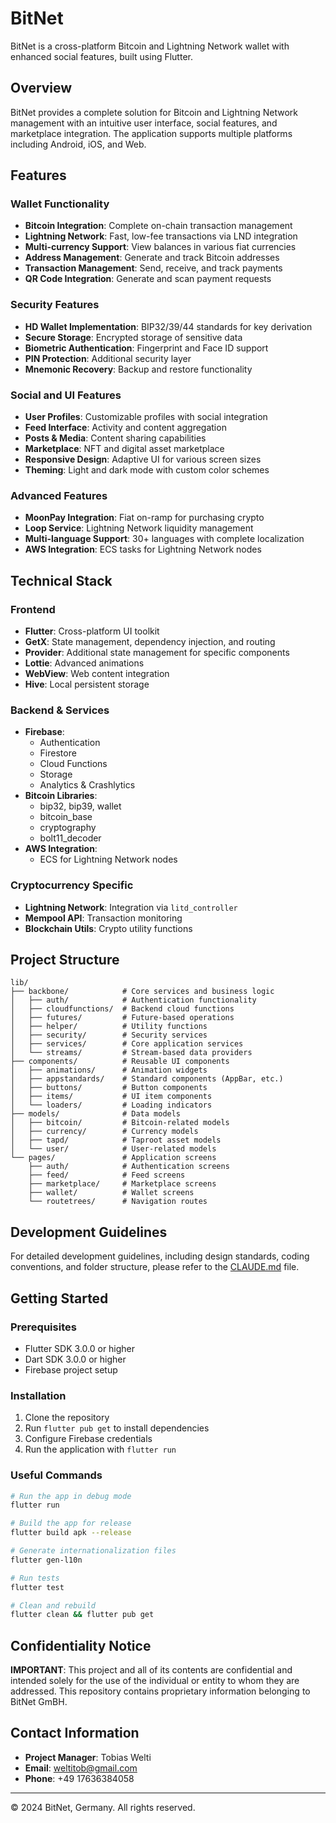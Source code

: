 # BitNet

BitNet is a cross-platform Bitcoin and Lightning Network wallet with enhanced social features, built using Flutter.

## Overview

BitNet provides a complete solution for Bitcoin and Lightning Network management with an intuitive user interface, social features, and marketplace integration. The application supports multiple platforms including Android, iOS, and Web.

## Features

### Wallet Functionality
- **Bitcoin Integration**: Complete on-chain transaction management
- **Lightning Network**: Fast, low-fee transactions via LND integration
- **Multi-currency Support**: View balances in various fiat currencies
- **Address Management**: Generate and track Bitcoin addresses
- **Transaction Management**: Send, receive, and track payments
- **QR Code Integration**: Generate and scan payment requests

### Security Features
- **HD Wallet Implementation**: BIP32/39/44 standards for key derivation
- **Secure Storage**: Encrypted storage of sensitive data
- **Biometric Authentication**: Fingerprint and Face ID support
- **PIN Protection**: Additional security layer
- **Mnemonic Recovery**: Backup and restore functionality

### Social and UI Features
- **User Profiles**: Customizable profiles with social integration
- **Feed Interface**: Activity and content aggregation
- **Posts & Media**: Content sharing capabilities
- **Marketplace**: NFT and digital asset marketplace
- **Responsive Design**: Adaptive UI for various screen sizes
- **Theming**: Light and dark mode with custom color schemes

### Advanced Features
- **MoonPay Integration**: Fiat on-ramp for purchasing crypto
- **Loop Service**: Lightning Network liquidity management
- **Multi-language Support**: 30+ languages with complete localization
- **AWS Integration**: ECS tasks for Lightning Network nodes

## Technical Stack

### Frontend
- **Flutter**: Cross-platform UI toolkit
- **GetX**: State management, dependency injection, and routing
- **Provider**: Additional state management for specific components
- **Lottie**: Advanced animations
- **WebView**: Web content integration
- **Hive**: Local persistent storage

### Backend & Services
- **Firebase**:
  - Authentication
  - Firestore
  - Cloud Functions
  - Storage
  - Analytics & Crashlytics
- **Bitcoin Libraries**:
  - bip32, bip39, wallet
  - bitcoin_base
  - cryptography
  - bolt11_decoder
- **AWS Integration**:
  - ECS for Lightning Network nodes

### Cryptocurrency Specific
- **Lightning Network**: Integration via `litd_controller`
- **Mempool API**: Transaction monitoring
- **Blockchain Utils**: Crypto utility functions

## Project Structure

```
lib/
├── backbone/            # Core services and business logic
│   ├── auth/            # Authentication functionality
│   ├── cloudfunctions/  # Backend cloud functions
│   ├── futures/         # Future-based operations
│   ├── helper/          # Utility functions
│   ├── security/        # Security services
│   ├── services/        # Core application services
│   └── streams/         # Stream-based data providers
├── components/          # Reusable UI components
│   ├── animations/      # Animation widgets
│   ├── appstandards/    # Standard components (AppBar, etc.)
│   ├── buttons/         # Button components
│   ├── items/           # UI item components
│   └── loaders/         # Loading indicators
├── models/              # Data models
│   ├── bitcoin/         # Bitcoin-related models
│   ├── currency/        # Currency models
│   ├── tapd/            # Taproot asset models
│   └── user/            # User-related models
└── pages/               # Application screens
    ├── auth/            # Authentication screens
    ├── feed/            # Feed screens
    ├── marketplace/     # Marketplace screens
    ├── wallet/          # Wallet screens
    └── routetrees/      # Navigation routes
```

## Development Guidelines

For detailed development guidelines, including design standards, coding conventions, and folder structure, please refer to the [CLAUDE.md](CLAUDE.md) file.

## Getting Started

### Prerequisites
- Flutter SDK 3.0.0 or higher
- Dart SDK 3.0.0 or higher
- Firebase project setup

### Installation
1. Clone the repository
2. Run `flutter pub get` to install dependencies
3. Configure Firebase credentials
4. Run the application with `flutter run`

### Useful Commands
```bash
# Run the app in debug mode
flutter run

# Build the app for release
flutter build apk --release

# Generate internationalization files
flutter gen-l10n

# Run tests
flutter test

# Clean and rebuild
flutter clean && flutter pub get
```

## Confidentiality Notice

**IMPORTANT**: This project and all of its contents are confidential and intended solely for the use of the individual or entity to whom they are addressed. This repository contains proprietary information belonging to BitNet GmBH.

## Contact Information

- **Project Manager**: Tobias Welti
- **Email**: weltitob@gmail.com
- **Phone**: +49 17636384058

---

© 2024 BitNet, Germany. All rights reserved.
